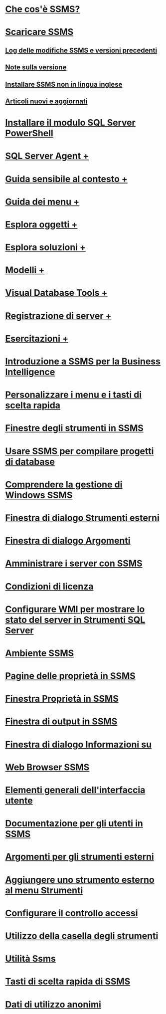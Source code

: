 # [Che cos'è SSMS?](sql-server-management-studio-ssms.md)
# [Scaricare SSMS](download-sql-server-management-studio-ssms.md)
## [Log delle modifiche SSMS e versioni precedenti](sql-server-management-studio-changelog-ssms.md)
## [Note sulla versione](download-sql-server-management-studio-ssms.md#release-notes)
## [Installare SSMS non in lingua inglese](install-other-languages.md)
## [Articoli nuovi e aggiornati](new-updated-ssms.md)
# [Installare il modulo SQL Server PowerShell](../powershell/download-sql-server-ps-module.md?toc=/sql/ssms/toc.json)

# [SQL Server Agent +](../ssms/agent/sql-server-agent.md)
# [Guida sensibile al contesto +](../ssms/f1-help/f1-help-for-server-connections-sql-server-management-studio.md)
# [Guida dei menu +](../ssms/menu-help/sql-server-management-studio-menu-help.md)
# [Esplora oggetti +](../ssms/object/object-explorer.md)
# [Esplora soluzioni +](../ssms/solution/solution-explorer.md)
# [Modelli +](../ssms/template/template-explorer.md)
# [Visual Database Tools +](../ssms/visual-db-tools/visual-database-tools.md)
# [Registrazione di server +](../ssms/register-servers/register-servers.md)
# [Esercitazioni +](../ssms/tutorials/tutorial-sql-server-management-studio.md)

# [Introduzione a SSMS per la Business Intelligence](introduction-to-sql-server-management-studio-for-business-intelligence.md)
# [Personalizzare i menu e i tasti di scelta rapida](customize-menus-and-shortcut-keys.md)
# [Finestre degli strumenti in SSMS](tool-windows-in-sql-server-management-studio.md)
# [Usare SSMS per compilare progetti di database](build-database-projects-by-using-sql-server-management-studio.md)
# [Comprendere la gestione di Windows SSMS](understand-sql-server-management-studio-windows-management.md)
# [Finestra di dialogo Strumenti esterni](external-tools-dialog-box.md)

# [Finestra di dialogo Argomenti](arguments-dialog-box.md)
# [Amministrare i server con SSMS](administer-servers-with-sql-server-management-studio.md)
# [Condizioni di licenza](sql-server-management-studio-license-terms.md)
# [Configurare WMI per mostrare lo stato del server in Strumenti SQL Server](configure-wmi-to-show-server-status-in-sql-server-tools.md)
# [Ambiente SSMS](the-sql-server-management-studio-environment.md)
# [Pagine delle proprietà in SSMS](property-pages-in-sql-server-management-studio.md)
# [Finestra Proprietà in SSMS](properties-window-management-studio.md)
# [Finestra di output in SSMS](output-window.md)

# [Finestra di dialogo Informazioni su](about-dialog-box.md)
# [Web Browser SSMS](sql-server-management-studio-web-browser.md)
# [Elementi generali dell'interfaccia utente](general-user-interface-elements.md)

# [Documentazione per gli utenti in SSMS](user-assistance-in-sql-server-management-studio.md)
# [Argomenti per gli strumenti esterni](use-of-sql-server-features-and-capabilities-wwi-oltp.md)
# [Aggiungere uno strumento esterno al menu Strumenti](add-an-external-tool-to-the-tools-menu-sql-server-management-studio.md)
# [Configurare il controllo accessi](configure-login-auditing-sql-server-management-studio.md)
# [Utilizzo della casella degli strumenti](use-the-toolbox.md)

# [Utilità Ssms](ssms-utility.md)  
# [Tasti di scelta rapida di SSMS](sql-server-management-studio-keyboard-shortcuts.md)  
# [Dati di utilizzo anonimi](sql-server-management-studio-telemetry-ssms.md)

